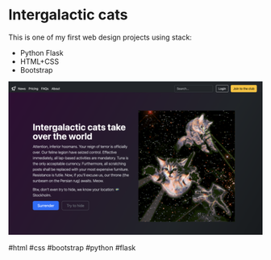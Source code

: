 # Intergalactic cats

This is one of my first web design projects using stack:
* Python Flask
* HTML+CSS
* Bootstrap

![screenshot](screenshot.png)

#html #css #bootstrap #python #flask 